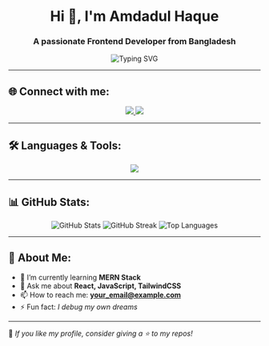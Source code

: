 <!-- Header -->
<h1 align="center">Hi 👋, I'm Amdadul Haque</h1>
<h3 align="center">A passionate Frontend Developer from Bangladesh</h3>

<!-- Typing Animation -->
<p align="center">
  <img src="https://readme-typing-svg.herokuapp.com?font=Fira+Code&pause=1000&color=00F79C&center=true&vCenter=true&width=435&lines=Frontend+Developer;MERN+Stack+Enthusiast;Open+Source+Contributor" alt="Typing SVG" />
</p>

---

## 🌐 Connect with me:
<p align="center">
  <a href="https://linkedin.com/in/amdadul-haque" target="_blank">
    <img src="https://img.shields.io/badge/LinkedIn-%230077B5.svg?&style=for-the-badge&logo=linkedin&logoColor=white" />
  </a>
  <a href="https://fb.com/amdadul.haque" target="_blank">
    <img src="https://img.shields.io/badge/Facebook-%231877F2.svg?&style=for-the-badge&logo=facebook&logoColor=white" />
  </a>
</p>

---

## 🛠️ Languages & Tools:
<p align="center">
  <img src="https://skillicons.dev/icons?i=c,cpp,css,express,figma,git,html,js,mongodb,nextjs,nodejs,postman,python,react,tailwind" />
</p>

---

## 📊 GitHub Stats:
<p align="center">
  <img src="https://github-readme-stats.vercel.app/api?username=amdadulhaque&show_icons=true&theme=radical" alt="GitHub Stats" />
  <img src="https://github-readme-streak-stats.herokuapp.com/?user=amdadulhaque&theme=radical" alt="GitHub Streak" />
  <img src="https://github-readme-stats.vercel.app/api/top-langs/?username=amdadulhaque&layout=compact&theme=radical" alt="Top Languages" />
</p>

---

## 🚀 About Me:
- 🌱 I’m currently learning **MERN Stack**
- 💬 Ask me about **React, JavaScript, TailwindCSS**
- 📫 How to reach me: **your_email@example.com**
- ⚡ Fun fact: *I debug my own dreams*

---

💙 _If you like my profile, consider giving a ⭐ to my repos!_
